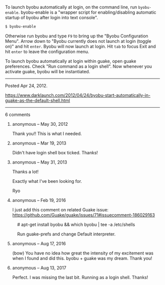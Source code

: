 To launch byobu automatically at login, on the command line, run `byobu-enable`. byobu-enable is a "wrapper script for enabling/disabling automatic startup of byobu after login into text console".

```bash
$ byobu-enable
```

Otherwise run byobu and type `F9` to bring up the "Byobu Configuration Menu". Arrow down to "Byobu currently does not launch at login (toggle on)" and hit `enter`. Byobu will now launch at login. Hit `tab` to focus Exit and hit `enter` to leave the configuration menu.

To launch byobu automatically at login within guake, open guake preferences. Check "Run command as a login shell". Now whenever you activate guake, byobu will be instantiated.

---

Posted Apr 24, 2012.

https://www.darklaunch.com/2012/04/24/byobu-start-automatically-in-guake-as-the-default-shell.html

---

6 comments

<ol>
    <li>
        <div>
            anonymous &ndash; May 30, 2012
            <div>
                <p>Thank you!! This is what I needed.</p>
            </div>
        </div>
    </li>
    <li>
        <div>
            anonymous &ndash; Mar 19, 2013
            <div>
                <p>Didn't have login shell box ticked. Thanks!</p>
            </div>
        </div>
    </li>
    <li>
        <div>
            anonymous &ndash; May 31, 2013
            <div>
                <p>Thanks a lot!</p><p>Exactly what I've been looking for.</p><p>Ryo</p>
            </div>
        </div>
    </li>
    <li>
        <div>
            anonymous &ndash; Feb 19, 2016
            <div>
                <p>I just add this comment on related Guake issue: <a href="https://github.com/Guake/guake/issues/71#issuecomment-186029163">https://github.com/Guake/guake/issues/71#issuecomment-186029163</a></p><p></p><p>&nbsp;&nbsp;&nbsp;&nbsp;# apt-get install byobu &amp;&amp; which byobu | tee -a /etc/shells</p><p>&nbsp;&nbsp;&nbsp;&nbsp;Run guake-prefs and change Default interpreter.</p>
            </div>
        </div>
    </li>
    <li>
        <div>
            anonymous &ndash; Aug 17, 2016
            <div>
                <p>(bow) You have no idea how great the intensity of my excitement was when I found and did this. byobu + guake was my dream. Thank you!</p>
            </div>
        </div>
    </li>
    <li>
        <div>
            anonymous &ndash; Aug 13, 2017
            <div>
                <p>Perfect. I was missing the last bit. Running as a login shell. Thanks!</p>
            </div>
        </div>
    </li>
</ol>

